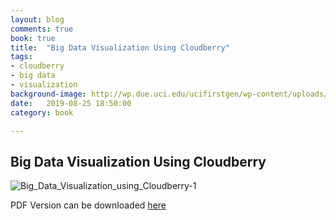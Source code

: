 ```yaml
---
layout: blog
comments: true
book: true
title:  "Big Data Visualization Using Cloudberry"
tags:
- cloudberry
- big data
- visualization
background-image: http://wp.due.uci.edu/ucifirstgen/wp-content/uploads/sites/34/2016/09/DUE-logo-150x150.png
date:   2019-08-25 18:50:00
category: book

---
```


## Big Data Visualization Using Cloudberry

![Big_Data_Visualization_using_Cloudberry-1](https://raw.githubusercontent.com/SustechJoy/SustechJoy.github.io/master/_posts/book/img/Big_Data_Visualization_using_Cloudberry-1.png)

PDF Version can be downloaded [here](https://github.com/SustechJoy/SustechJoy.github.io/raw/master/_posts/book/resources/Big_Data_Visualization_using_Cloudberry.pdf)